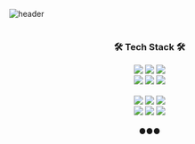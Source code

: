 <!--
**nagyeomlee/nagyeomlee** is a ✨ _special_ ✨ repository because its `README.md` (this file) appears on your GitHub profile.

Here are some ideas to get you started:

- 🔭 I’m currently working on ...
- 🌱 I’m currently learning ...
- 👯 I’m looking to collaborate on ...
- 🤔 I’m looking for help with ...
- 💬 Ask me about ...
- 📫 How to reach me: ...
- 😄 Pronouns: ...
- ⚡ Fun fact: ...
- 👋 Hi, I'm nagyeom.<br>
👀 I'm currently learning R and Android.<br>
💞️ I was an embedded developer, and now I am a vocational training teacher. <br><br>
✨ make today better than yesterday. ✨
--->

<!---![header](https://capsule-render.vercel.app/api?type=wave&color=ffb6c1&height=200&section=header&fontSize=90)
--->

![header](https://capsule-render.vercel.app/api?type=soft&color=auto&height=150&section=header&text=NagyeomLee&fontSize=70&animation=twinkling)
<br><br>
<h3 align="center">🛠 Tech Stack 🛠</h3>
<p align="center">
  <img src="https://img.shields.io/badge/C-A8B9CC?style=flat-square&logo=C&logoColor=white"/>
  <img src="https://img.shields.io/badge/Python-3776AB?style=flat-square&logo=Python&logoColor=white"/>
  <img src="https://img.shields.io/badge/R-276DC3?logo=R&logoColor=white&style=flat"/><br>
  <img src="https://img.shields.io/badge/Arduino-00979D?style=flat-square&logo=Arduino&logoColor=white"/>
  <img src="https://img.shields.io/badge/Raspberry%20Pi-A22846?logo=raspberry%20pi&logoColor=white&style=flat"/>
  <img src="https://img.shields.io/badge/GitHub-181717?style=flat-square&logo=GitHub&logoColor=white"/>
  <br><br>
  <img src="https://img.shields.io/badge/STMicroelectronics-03234B?logo=STMicroelectronics&logoColor=white&style=flat"/>
  <img src="https://img.shields.io/badge/C++-blue.svg?style=flat&logo=c%2B%2B&"/>
  <img src="https://img.shields.io/badge/CSharp-239120?style=flat-square&logo=C%20Sharp&logoColor=white"/><br>
  <img src="https://img.shields.io/badge/android-3DDC84?logo=android&logoColor=white&style=flat"/>
  <img src="https://img.shields.io/badge/kotlin-0095D5?logo=kotlin&logoColor=white&style=flat"/>
  <img src="https://img.shields.io/badge/android%20studio-3DDC84?logo=android%20studio&logoColor=white&style=flat"/>
  <br><br>
  ●●●
  <br><br>
</p>
